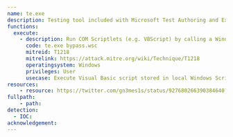 ```yaml
---
name: te.exe
description: Testing tool included with Microsoft Test Authoring and Execution Framework (TAEF).
functions:
  execute:
    - description: Run COM Scriptlets (e.g. VBScript) by calling a Windows Script Component (WSC) file.
      code: te.exe bypass.wsc
      mitreid: T1218
      mitrelink: https://attack.mitre.org/wiki/Technique/T1218
      operatingsystem: Windows
      privileges: User
      usecase: Execute Visual Basic script stored in local Windows Script Component file.
resources:
    - resource: https://twitter.com/gn3mes1s/status/927680266390384640?lang=bg
fullpath:
    - path: 
detection:
  - IOC: 
acknowledgement:
---
```

